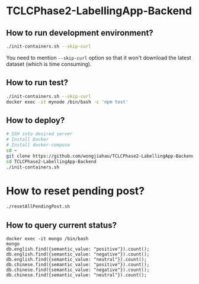 # TCLCPhase2-LabellingApp-Backend

## How to run development environment?

```bash
./init-containers.sh --skip-curl
```
You need to mention `--skip-curl` option so that it won't download the latest dataset (which is time consuming).

## How to run test?

```bash
./init-containers.sh --skip-curl
docker exec -it mynode /bin/bash -c 'npm test'
```

## How to deploy?

```bash
# SSH into desired server
# Install Docker
# Install docker-compose
cd ~
git clone https://github.com/wongjiahau/TCLCPhase2-LabellingApp-Backend.git
cd TCLCPhase2-LabellingApp-Backend
./init-containers.sh
```

# How to reset pending post?
```bash
./resetAllPendingPost.sh
```

## How to query current status?
```
docker exec -it mongo /bin/bash
mongo
db.english.find({semantic_value: "positive"}).count();
db.english.find({semantic_value: "negative"}).count();
db.english.find({semantic_value: "neutral"}).count();
db.chinese.find({semantic_value: "positive"}).count();
db.chinese.find({semantic_value: "negative"}).count();
db.chinese.find({semantic_value: "neutral"}).count();
```